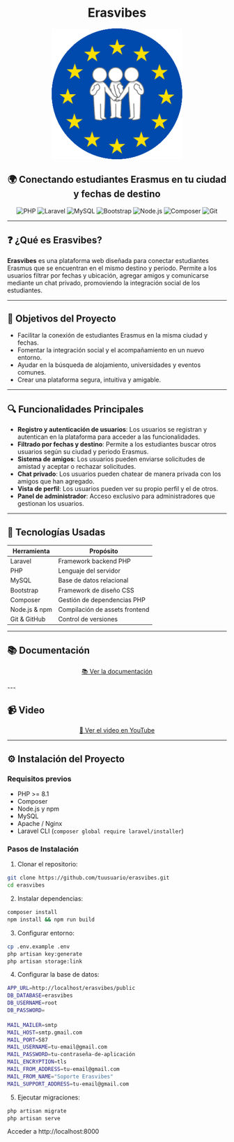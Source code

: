 <div align="center">
  <h1>Erasvibes</h1>
</div>

<div align="center">
  <img src="public/img/logo.png" alt="Erasvibes Logo" width="300" />
  <h2>🌍 Conectando estudiantes Erasmus en tu ciudad y fechas de destino</h2>
  
  <div>
    <img src="https://img.shields.io/badge/PHP-8.3-777BB4?style=for-the-badge&logo=php&logoColor=white" alt="PHP" />
    <img src="https://img.shields.io/badge/Laravel-11.x-FF2D20?style=for-the-badge&logo=laravel&logoColor=white" alt="Laravel" />
    <img src="https://img.shields.io/badge/MySQL-8.0-4479A1?style=for-the-badge&logo=mysql&logoColor=white" alt="MySQL" />
    <img src="https://img.shields.io/badge/Bootstrap-5-7952B3?style=for-the-badge&logo=bootstrap&logoColor=white" alt="Bootstrap" />
    <img src="https://img.shields.io/badge/Node.js-18.x-339933?style=for-the-badge&logo=node.js&logoColor=white" alt="Node.js" />
    <img src="https://img.shields.io/badge/Composer-2.x-885630?style=for-the-badge&logo=composer&logoColor=white" alt="Composer" />
    <img src="https://img.shields.io/badge/Git-F05032?style=for-the-badge&logo=git&logoColor=white" alt="Git" />
  </div>
</div>

---

## ❓ ¿Qué es Erasvibes?

**Erasvibes** es una plataforma web diseñada para conectar estudiantes Erasmus que se encuentran en el mismo destino y periodo. Permite a los usuarios filtrar por fechas y ubicación, agregar amigos y comunicarse mediante un chat privado, promoviendo la integración social de los estudiantes.

---

## 🎯 Objetivos del Proyecto

- Facilitar la conexión de estudiantes Erasmus en la misma ciudad y fechas.
- Fomentar la integración social y el acompañamiento en un nuevo entorno.
- Ayudar en la búsqueda de alojamiento, universidades y eventos comunes.
- Crear una plataforma segura, intuitiva y amigable.

---

## 🔍 Funcionalidades Principales

- **Registro y autenticación de usuarios**: Los usuarios se registran y autentican en la plataforma para acceder a las funcionalidades.
- **Filtrado por fechas y destino**: Permite a los estudiantes buscar otros usuarios según su ciudad y periodo Erasmus.
- **Sistema de amigos**: Los usuarios pueden enviarse solicitudes de amistad y aceptar o rechazar solicitudes.
- **Chat privado**: Los usuarios pueden chatear de manera privada con los amigos que han agregado.
- **Vista de perfil**: Los usuarios pueden ver su propio perfil y el de otros.
- **Panel de administrador**: Acceso exclusivo para administradores que gestionan los usuarios.

---

## 🧰 Tecnologías Usadas

| Herramienta        | Propósito                        |
|--------------------|----------------------------------|
| Laravel            | Framework backend PHP            |
| PHP                | Lenguaje del servidor            |
| MySQL              | Base de datos relacional         |
| Bootstrap          | Framework de diseño CSS          |
| Composer           | Gestión de dependencias PHP      |
| Node.js & npm      | Compilación de assets frontend   |
| Git & GitHub       | Control de versiones             |

---

## 📚 Documentación

<div align="center">
  <a href="https://drive.google.com/drive/folders/1W2UPfxio47uYZSii2hmRdvBXqXjt85Jp?usp=sharing " target="_blank">
    <p>📚 Ver la documentación</p>
  </a>
</div>
---

## 📹 Video

<div align="center">
  <a href="https://youtu.be/0wy_rNi8s8Q " target="_blank">
    <p>🎥 Ver el video en YouTube</p>
  </a>
</div>

---

## ⚙️ Instalación del Proyecto

### Requisitos previos

- PHP >= 8.1
- Composer
- Node.js y npm
- MySQL
- Apache / Nginx
- Laravel CLI (`composer global require laravel/installer`)

### Pasos de Instalación

1. Clonar el repositorio:

```bash
git clone https://github.com/tuusuario/erasvibes.git
cd erasvibes
```

2. Instalar dependencias:

```bash
composer install
npm install && npm run build
```

3. Configurar entorno:

```bash
cp .env.example .env
php artisan key:generate
php artisan storage:link
```

4. Configurar la base de datos:
``` bash 
APP_URL=http://localhost/erasvibes/public
DB_DATABASE=erasvibes
DB_USERNAME=root
DB_PASSWORD=

MAIL_MAILER=smtp
MAIL_HOST=smtp.gmail.com
MAIL_PORT=587
MAIL_USERNAME=tu-email@gmail.com
MAIL_PASSWORD=tu-contraseña-de-aplicación
MAIL_ENCRYPTION=tls
MAIL_FROM_ADDRESS=tu-email@gmail.com
MAIL_FROM_NAME="Soporte Erasvibes"
MAIL_SUPPORT_ADDRESS=tu-email@gmail.com
```

5. Ejecutar migraciones:
```bash
php artisan migrate
php artisan serve
```

Acceder a http://localhost:8000